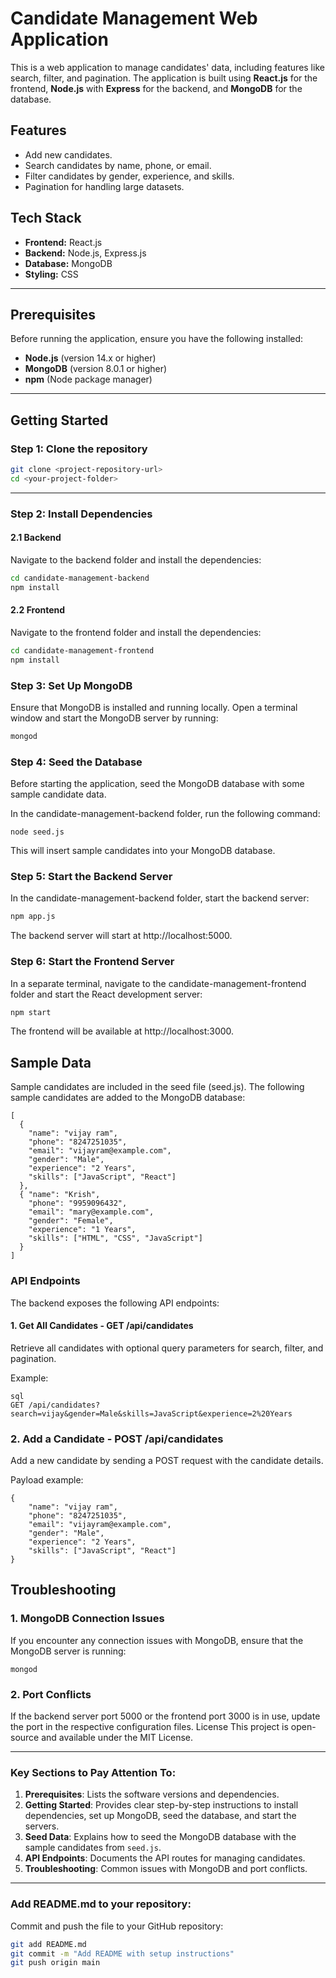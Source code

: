 # Candidate Management Web Application

This is a web application to manage candidates' data, including features like search, filter, and pagination. The application is built using **React.js** for the frontend, **Node.js** with **Express** for the backend, and **MongoDB** for the database.

## Features
- Add new candidates.
- Search candidates by name, phone, or email.
- Filter candidates by gender, experience, and skills.
- Pagination for handling large datasets.

## Tech Stack
- **Frontend:** React.js
- **Backend:** Node.js, Express.js
- **Database:** MongoDB
- **Styling:** CSS

---

## Prerequisites
Before running the application, ensure you have the following installed:
- **Node.js** (version 14.x or higher)
- **MongoDB** (version 8.0.1 or higher)
- **npm** (Node package manager)

---

## Getting Started

### Step 1: Clone the repository
```bash
git clone <project-repository-url>
cd <your-project-folder>
```
---

### Step 2: Install Dependencies
#### 2.1 Backend
Navigate to the backend folder and install the dependencies:

```bash
cd candidate-management-backend
npm install
```
#### 2.2 Frontend
Navigate to the frontend folder and install the dependencies:

```bash
cd candidate-management-frontend
npm install
```
### Step 3: Set Up MongoDB
Ensure that MongoDB is installed and running locally.
Open a terminal window and start the MongoDB server by running:
```bash
mongod
```
### Step 4: Seed the Database
Before starting the application, seed the MongoDB database with some sample candidate data.

In the candidate-management-backend folder, run the following command:
```
node seed.js
```
This will insert sample candidates into your MongoDB database.

### Step 5: Start the Backend Server
In the candidate-management-backend folder, start the backend server:

```bash
npm app.js
```
The backend server will start at http://localhost:5000.

### Step 6: Start the Frontend Server
In a separate terminal, navigate to the candidate-management-frontend folder and start the React development server:

``` bash
npm start
```
The frontend will be available at http://localhost:3000.

## Sample Data
Sample candidates are included in the seed file (seed.js). The following sample candidates are added to the MongoDB database:

```
[
  {
    "name": "vijay ram",
    "phone": "8247251035",
    "email": "vijayram@example.com",
    "gender": "Male",
    "experience": "2 Years",
    "skills": ["JavaScript", "React"]
  },
  { "name": "Krish",
    "phone": "9959096432",
    "email": "mary@example.com",
    "gender": "Female",
    "experience": "1 Years",
    "skills": ["HTML", "CSS", "JavaScript"]
  }
]
```
### API Endpoints
The backend exposes the following API endpoints:

#### 1. Get All Candidates - GET /api/candidates
Retrieve all candidates with optional query parameters for search, filter, and pagination.

Example:
```
sql
GET /api/candidates?search=vijay&gender=Male&skills=JavaScript&experience=2%20Years
```
### 2. Add a Candidate - POST /api/candidates
Add a new candidate by sending a POST request with the candidate details.

Payload example:
```
{
    "name": "vijay ram",
    "phone": "8247251035",
    "email": "vijayram@example.com",
    "gender": "Male",
    "experience": "2 Years",
    "skills": ["JavaScript", "React"]
}
```
## Troubleshooting
### 1. MongoDB Connection Issues
If you encounter any connection issues with MongoDB, ensure that the MongoDB server is running:

```
mongod
```
### 2. Port Conflicts
If the backend server port 5000 or the frontend port 3000 is in use, update the port in the respective configuration files.
License
This project is open-source and available under the MIT License.


---

### **Key Sections to Pay Attention To:**

1. **Prerequisites**: Lists the software versions and dependencies.
2. **Getting Started**: Provides clear step-by-step instructions to install dependencies, set up MongoDB, seed the database, and start the servers.
3. **Seed Data**: Explains how to seed the MongoDB database with the sample candidates from `seed.js`.
4. **API Endpoints**: Documents the API routes for managing candidates.
5. **Troubleshooting**: Common issues with MongoDB and port conflicts.

---

### **Add README.md to your repository:**

 Commit and push the file to your GitHub repository:
   ```bash
   git add README.md
   git commit -m "Add README with setup instructions"
   git push origin main
